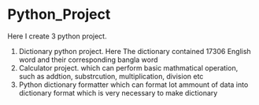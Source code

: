# Python_Project
Here I create 3 python project. 
1. Dictionary python project. Here The dictionary contained 17306 English word and their corresponding bangla word
2. Calculator project. which can perform basic mathmatical operation, such as addtion, substrcution, multiplication, division etc
3. Python dictionary formatter which can format lot ammount of data into dictionary format which is very necessary to make dictionary
